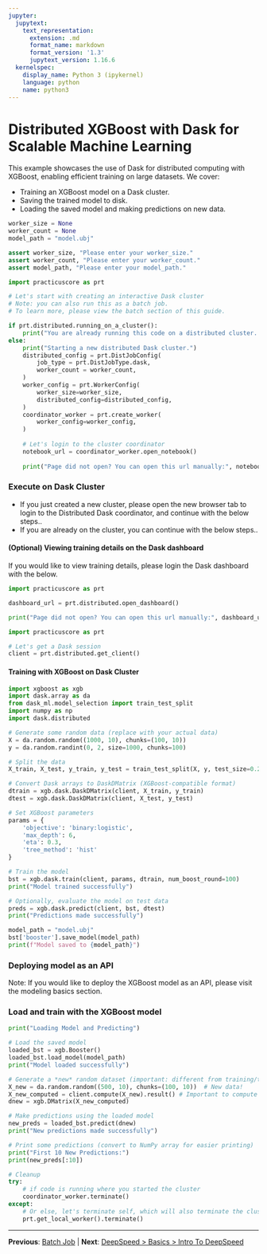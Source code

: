 ```yaml
---
jupyter:
  jupytext:
    text_representation:
      extension: .md
      format_name: markdown
      format_version: '1.3'
      jupytext_version: 1.16.6
  kernelspec:
    display_name: Python 3 (ipykernel)
    language: python
    name: python3
---
```


# Distributed XGBoost with Dask for Scalable Machine Learning

This example showcases the use of Dask for distributed computing with XGBoost, enabling efficient training on large datasets. We cover:

*   Training an XGBoost model on a Dask cluster.
*   Saving the trained model to disk.
*   Loading the saved model and making predictions on new data.

```python
worker_size = None
worker_count = None
model_path = "model.ubj"
```

```python
assert worker_size, "Please enter your worker_size."
assert worker_count, "Please enter your worker_count."
assert model_path, "Please enter your model_path."
```

```python
import practicuscore as prt

# Let's start with creating an interactive Dask cluster 
# Note: you can also run this as a batch job.
# To learn more, please view the batch section of this guide.

if prt.distributed.running_on_a_cluster():
    print("You are already running this code on a distributed cluster. No need to create a new one..")
else:
    print("Starting a new distributed Dask cluster.")
    distributed_config = prt.DistJobConfig(
        job_type = prt.DistJobType.dask,
        worker_count = worker_count,
    )
    worker_config = prt.WorkerConfig(
        worker_size=worker_size,
        distributed_config=distributed_config,
    )
    coordinator_worker = prt.create_worker(
        worker_config=worker_config,
    )
    
    # Let's login to the cluster coordinator
    notebook_url = coordinator_worker.open_notebook()
    
    print("Page did not open? You can open this url manually:", notebook_url)
```

### Execute on Dask Cluster

- If you just created a new cluster, please open the new browser tab to login to the Distributed Dask coordinator, and continue with the below steps..
- If you are already on the cluster, you can continue with the below steps..


#### (Optional) Viewing training details on the Dask dashboard

If you would like to view training details, please login the Dask dashboard with the below.

```python
import practicuscore as prt

dashboard_url = prt.distributed.open_dashboard()

print("Page did not open? You can open this url manually:", dashboard_url)
```

```python
import practicuscore as prt 

# Let's get a Dask session
client = prt.distributed.get_client()
```

#### Training with XGBoost on Dask Cluster

```python
import xgboost as xgb
import dask.array as da
from dask_ml.model_selection import train_test_split
import numpy as np
import dask.distributed

# Generate some random data (replace with your actual data)
X = da.random.random((1000, 10), chunks=(100, 10))
y = da.random.randint(0, 2, size=1000, chunks=100)

# Split the data
X_train, X_test, y_train, y_test = train_test_split(X, y, test_size=0.2)

# Convert Dask arrays to DaskDMatrix (XGBoost-compatible format)
dtrain = xgb.dask.DaskDMatrix(client, X_train, y_train)
dtest = xgb.dask.DaskDMatrix(client, X_test, y_test)

# Set XGBoost parameters
params = {
    'objective': 'binary:logistic',
    'max_depth': 6,
    'eta': 0.3,
    'tree_method': 'hist'
}

# Train the model
bst = xgb.dask.train(client, params, dtrain, num_boost_round=100)
print("Model trained successfully")

# Optionally, evaluate the model on test data
preds = xgb.dask.predict(client, bst, dtest)
print("Predictions made successfully")

model_path = "model.ubj"
bst['booster'].save_model(model_path)
print(f"Model saved to {model_path}")
```

### Deploying model as an API

Note: If you would like to deploy the XGBoost model as an API, please visit the modeling basics section.


### Load and train with the XGBoost model

```python
print("Loading Model and Predicting")

# Load the saved model
loaded_bst = xgb.Booster()
loaded_bst.load_model(model_path)
print("Model loaded successfully")

# Generate a *new* random dataset (important: different from training/testing)
X_new = da.random.random((500, 10), chunks=(100, 10))  # New data!
X_new_computed = client.compute(X_new).result() # Important to compute before creating DMatrix
dnew = xgb.DMatrix(X_new_computed)

# Make predictions using the loaded model
new_preds = loaded_bst.predict(dnew)
print("New predictions made successfully")

# Print some predictions (convert to NumPy array for easier printing)
print("First 10 New Predictions:")
print(new_preds[:10])
```

```python
# Cleanup
try:
    # if code is running where you started the cluster
    coordinator_worker.terminate()
except:
    # Or else, let's terminate self, which will also terminate the cluster.
    prt.get_local_worker().terminate()
```


---

**Previous**: [Batch Job](../batch-job/batch-job.md) | **Next**: [DeepSpeed > Basics > Intro To DeepSpeed](../../deepspeed/basics/intro-to-deepspeed.md)
